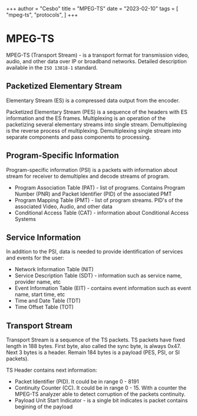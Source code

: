 +++
author = "Cesbo"
title = "MPEG-TS"
date = "2023-02-10"
tags = [
    "mpeg-ts",
    "protocols",
]
+++
# MPEG-TS

MPEG-TS (Transport Stream) - is a transport format for transmission video, audio, and other data over IP or broadband networks.
Detailed description available in the `ISO 13818-1` standard.

## Packetized Elementary Stream

Elementary Stream (ES) is a compressed data output from the encoder.

Packetized Elementary Stream (PES) is a sequence of the headers with ES information and the ES frames.
Multiplexing is an operation of the packetizing several elementary streams into single stream.
Demultiplexing is the reverse process of multiplexing. Demultiplexing single stream into separate components and pass components to processing.

## Program-Specific Information

Program-specific information (PSI) is a packets with information about stream for receiver to demultiplex and decode streams of program.

- Program Association Table (PAT) - list of programs. Contains Program Number (PNR) and Packet Identifier (PID) of the associated PMT
- Program Mapping Table (PMT) - list of program streams. PID's of the associated Video, Audio, and other data
- Conditional Access Table (CAT) - information about Conditional Access Systems

## Service Information

In addition to the PSI, data is needed to provide identification of services and events for the user:

- Network Information Table (NIT)
- Service Description Table (SDT) - information such as service name, provider name, etc
- Event Information Table (EIT) - contains event information such as event name, start time, etc
- Time and Date Table (TDT)
- Time Offset Table (TOT)

## Transport Stream

Transport Stream is a sequence of the TS packets.
TS packets have fixed length in 188 bytes. First byte, also called the sync byte, is always 0x47.
Next 3 bytes is a header. Remain 184 bytes is a payload (PES, PSI, or SI packets).

TS Header contains next information:

- Packet Identifier (PID). It could be in range 0 - 8191
- Continuity Counter (CC). It could be in range 0 - 15. With a counter the MPEG-TS analyzer able to detect corruption of the packets continuity.
- Payload Unit Start Indicator - is a single bit indicates is packet contains begining of the payload
